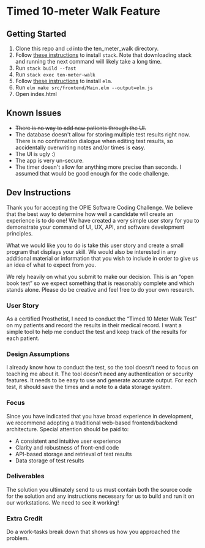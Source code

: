 # Timed 10-meter Walk Feature

## Getting Started

1. Clone this repo and `cd` into the ten_meter_walk directory.
2. Follow [these instructions](https://docs.haskellstack.org/en/stable/README/)
   to install `stack`. Note that downloading stack and running the next command
   will likely take a long time.
3. Run `stack build --fast`
4. Run `stack exec ten-meter-walk`
5. Follow [these instructions](https://guide.elm-lang.org/install.html) to
   install `elm`.
6. Run `elm make src/frontend/Main.elm --output=elm.js`
7. Open index.html

## Known Issues

- ~~There is no way to add new patients through the UI.~~
- The database doesn't allow for storing multiple test results right now. There
  is no confirmation dialogue when editing test results, so accidentally
  overwriting notes and/or times is easy.
- The UI is ugly :)
- The app is very un-secure.
- The timer doesn't allow for anything more precise than seconds. I assumed
  that would be good enough for the code challenge.

## Dev Instructions

Thank you for accepting the OPIE Software Coding Challenge.  We believe that
the best way to determine how well a candidate will create an experience is to
do one!  We have created a very simple user story for you to demonstrate your
command of UI, UX, API, and software development principles.

What we would like you to do is take this user story and create a small program
that displays your skill.  We would also be interested in any additional
material or information that you wish to include in order to give us an idea of
what to expect from you.

We rely heavily on what you submit to make our decision. This is an “open book
test” so we expect something that is reasonably complete and which stands
alone.  Please do be creative and feel free to do your own research.

### User Story

As a certified Prosthetist, I need to conduct the “Timed 10 Meter Walk Test” on
my patients and record the results in their medical record.  I want a simple
tool to help me conduct the test and keep track of the results for each
patient.

### Design Assumptions

I already know how to conduct the test, so the tool doesn’t need to focus on
teaching me about it. The tool doesn’t need any authentication or security
features. It needs to be easy to use and generate accurate output.  For each
test, it should save the times and a note to a data storage system.

### Focus

Since you have indicated that you have broad experience in development, we
recommend adopting a traditional web-based frontend/backend architecture.
Special attention should be paid to:

- A consistent and intuitive user experience
- Clarity and robustness of front-end code
- API-based storage and retrieval of test results
- Data storage of test results

### Deliverables

The solution you ultimately send to us must contain both the source code for
the solution and any instructions necessary for us to build and run it on our
workstations. We need to see it working!

### Extra Credit

Do a work-tasks break down that shows us how you approached the problem.
